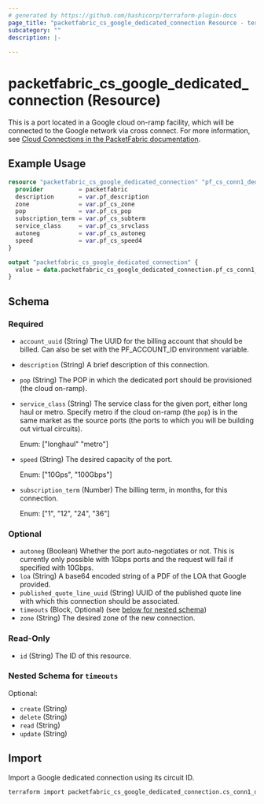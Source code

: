 ```yaml
---
# generated by https://github.com/hashicorp/terraform-plugin-docs
page_title: "packetfabric_cs_google_dedicated_connection Resource - terraform-provider-packetfabric"
subcategory: ""
description: |-
  
---
```


# packetfabric_cs_google_dedicated_connection (Resource)

This is a port located in a Google cloud on-ramp facility, which will be connected to the Google network via cross connect. For more information, see [Cloud Connections in the PacketFabric documentation](https://docs.packetfabric.com/cloud/).

## Example Usage

```terraform
resource "packetfabric_cs_google_dedicated_connection" "pf_cs_conn1_dedicated_google" {
  provider          = packetfabric
  description       = var.pf_description
  zone              = var.pf_cs_zone
  pop               = var.pf_cs_pop
  subscription_term = var.pf_cs_subterm
  service_class     = var.pf_cs_srvclass
  autoneg           = var.pf_cs_autoneg
  speed             = var.pf_cs_speed4
}

output "packetfabric_cs_google_dedicated_connection" {
  value = data.packetfabric_cs_google_dedicated_connection.pf_cs_conn1_dedicated_google
}
```

<!-- schema generated by tfplugindocs -->
## Schema

### Required

- `account_uuid` (String) The UUID for the billing account that should be billed. Can also be set with the PF_ACCOUNT_ID environment variable.
- `description` (String) A brief description of this connection.
- `pop` (String) The POP in which the dedicated port should be provisioned (the cloud on-ramp).
- `service_class` (String) The service class for the given port, either long haul or metro. Specify metro if the cloud on-ramp (the `pop`) is in the same market as the source ports (the ports to which you will be building out virtual circuits).

	Enum: ["longhaul" "metro"]
- `speed` (String) The desired capacity of the port.

	Enum: ["10Gps", "100Gbps"]
- `subscription_term` (Number) The billing term, in months, for this connection.

	Enum: ["1", "12", "24", "36"]

### Optional

- `autoneg` (Boolean) Whether the port auto-negotiates or not. This is currently only possible with 1Gbps ports and the request will fail if specified with 10Gbps.
- `loa` (String) A base64 encoded string of a PDF of the LOA that Google provided.
- `published_quote_line_uuid` (String) UUID of the published quote line with which this connection should be associated.
- `timeouts` (Block, Optional) (see [below for nested schema](#nestedblock--timeouts))
- `zone` (String) The desired zone of the new connection.

### Read-Only

- `id` (String) The ID of this resource.

<a id="nestedblock--timeouts"></a>
### Nested Schema for `timeouts`

Optional:

- `create` (String)
- `delete` (String)
- `read` (String)
- `update` (String)




## Import

Import a Google dedicated connection using its circuit ID.

```bash
terraform import packetfabric_cs_google_dedicated_connection.cs_conn1_dedicated_google PF-CC-WDC-NYC-1726496-PF
```